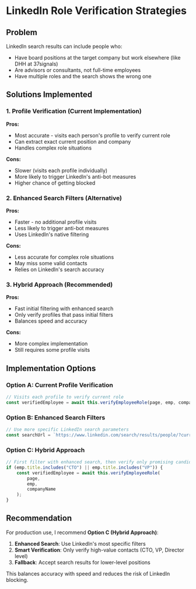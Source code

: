 # LinkedIn Role Verification Strategies

## Problem

LinkedIn search results can include people who:

-   Have board positions at the target company but work elsewhere (like DHH at 37signals)
-   Are advisors or consultants, not full-time employees
-   Have multiple roles and the search shows the wrong one

## Solutions Implemented

### 1. Profile Verification (Current Implementation)

**Pros:**

-   Most accurate - visits each person's profile to verify current role
-   Can extract exact current position and company
-   Handles complex role situations

**Cons:**

-   Slower (visits each profile individually)
-   More likely to trigger LinkedIn's anti-bot measures
-   Higher chance of getting blocked

### 2. Enhanced Search Filters (Alternative)

**Pros:**

-   Faster - no additional profile visits
-   Less likely to trigger anti-bot measures
-   Uses LinkedIn's native filtering

**Cons:**

-   Less accurate for complex role situations
-   May miss some valid contacts
-   Relies on LinkedIn's search accuracy

### 3. Hybrid Approach (Recommended)

**Pros:**

-   Fast initial filtering with enhanced search
-   Only verify profiles that pass initial filters
-   Balances speed and accuracy

**Cons:**

-   More complex implementation
-   Still requires some profile visits

## Implementation Options

### Option A: Current Profile Verification

```javascript
// Visits each profile to verify current role
const verifiedEmployee = await this.verifyEmployeeRole(page, emp, companyName);
```

### Option B: Enhanced Search Filters

```javascript
// Use more specific LinkedIn search parameters
const searchUrl = `https://www.linkedin.com/search/results/people/?currentCompany=%5B%22${companyId}%22%5D&keywords=${jobTitleQuery}&facetCurrentCompany=${companyId}`;
```

### Option C: Hybrid Approach

```javascript
// First filter with enhanced search, then verify only promising candidates
if (emp.title.includes("CTO") || emp.title.includes("VP")) {
    const verifiedEmployee = await this.verifyEmployeeRole(
        page,
        emp,
        companyName
    );
}
```

## Recommendation

For production use, I recommend **Option C (Hybrid Approach)**:

1. **Enhanced Search**: Use LinkedIn's most specific filters
2. **Smart Verification**: Only verify high-value contacts (CTO, VP, Director level)
3. **Fallback**: Accept search results for lower-level positions

This balances accuracy with speed and reduces the risk of LinkedIn blocking.
